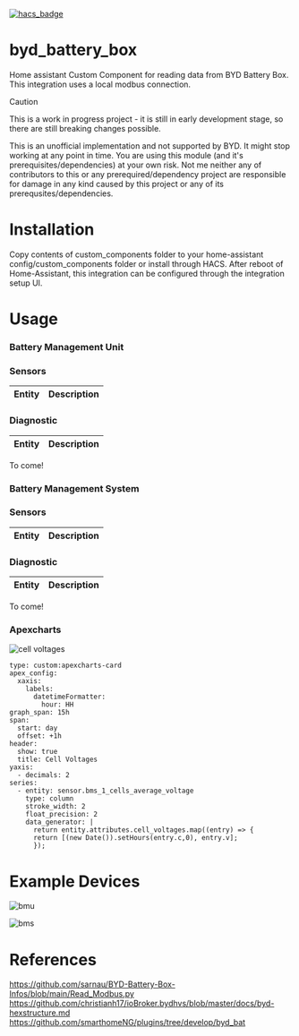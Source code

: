 [![hacs_badge](https://img.shields.io/badge/HACS-Default-orange.svg)](https://github.com/custom-components/hacs)

# byd_battery_box
Home assistant Custom Component for reading data from BYD Battery Box. This integration uses a local modbus connection. 

> [!CAUTION]
> This is a work in progress project - it is still in early development stage, so there are still breaking changes possible.
>
> This is an unofficial implementation and not supported by BYD. It might stop working at any point in time.
> You are using this module (and it's prerequisites/dependencies) at your own risk. Not me neither any of contributors to this or any prerequired/dependency project are responsible for damage in any kind caused by this project or any of its prerequsites/dependencies.

# Installation
Copy contents of custom_components folder to your home-assistant config/custom_components folder or install through HACS.
After reboot of Home-Assistant, this integration can be configured through the integration setup UI.



# Usage

### Battery Management Unit

### Sensors
| Entity  | Description |
| --- | --- |

### Diagnostic
| Entity  | Description |
| --- | --- |
To come!

### Battery Management System

### Sensors
| Entity  | Description |
| --- | --- |

### Diagnostic
| Entity  | Description |
| --- | --- |
To come!

### Apexcharts
![cell voltages](images/cell_voltages.png?raw=true "cell voltages")

```
type: custom:apexcharts-card
apex_config:
  xaxis:
    labels:
      datetimeFormatter:
        hour: HH
graph_span: 15h
span:
  start: day
  offset: +1h
header:
  show: true
  title: Cell Voltages
yaxis:
  - decimals: 2
series:
  - entity: sensor.bms_1_cells_average_voltage
    type: column
    stroke_width: 2
    float_precision: 2
    data_generator: |
      return entity.attributes.cell_voltages.map((entry) => { 
      return [(new Date()).setHours(entry.c,0), entry.v];
      });
```

# Example Devices
![bmu](images/bmu.png?raw=true "bmu")

![bms](images/bmu.png?raw=true "bms")


# References
https://github.com/sarnau/BYD-Battery-Box-Infos/blob/main/Read_Modbus.py
https://github.com/christianh17/ioBroker.bydhvs/blob/master/docs/byd-hexstructure.md
https://github.com/smarthomeNG/plugins/tree/develop/byd_bat
